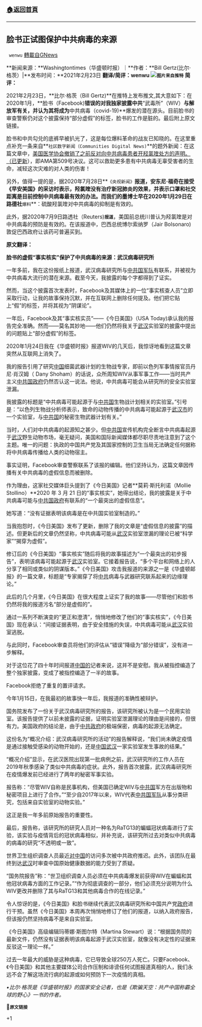 ###  [:house:返回首頁](https://github.com/ourhimalayas/txt)
---

## 脸书正试图保护中共病毒的来源
` wenwu` [轉載自GNews](https://gnews.org/zh-hans/933273/)

**新闻来源：**Washingtontimes（华盛顿时报）｜**作者：**Bill Gertz(比尔·格茨）|**发布时间：**2021年2月23日
**翻译/简评：**wenwu
![]()![](https://www.gnews.org/wp-content/uploads/2021/02/Screen-Shot-2021-02-25-at-7.12.13-PM.png)**`图片来自推特`**
**简评：**

2021年2月23日，**比尔·格茨（Bill Gertz)**在推特上发布推文,其大意如下：在2020年1月，**脸书（Facebook)**错误的对我独家披露中共**“武毒所”（WIV）**与解放军有关，并认为其将成为**中共病毒（covid-19)**爆发的潜在源头。目前脸书的审查警察仍对这个披露保持“部分虚假”的标签，脸书的工作是脏的。最后附上原文链接。

脸书和中共勾兑的底裤早被扒光了，这是每位爆料革命的战友已知晓的。在这里重点补充一条来自**`社区数字新闻（Communities Digital News)`**的题外新闻：在这篇文章中，[美国医学协会撤销了之前反对向中共病毒患者开羟氯喹处方的声明。（已更新](https://lenbilen.com/2020/12/14/american-medical-association-rescinds-previous-statement-against-prescription-of-hydroxychloroquine-to-covid-19-patients/)），即AMA第509号决议。这可以救助更多患有中共病毒无辜受害者的生命，减轻这次灾难的对人类的伤害！

另外，值得一提的是，据2020年7月28日**`《央视新闻》`**报道，安东尼·福奇在接受《早安美国》的采访时表示，羟氯喹没有治疗新冠肺炎的效果，并表示口罩和社交距离是目前控制中共病毒最有效的办法。而我们的墨博士早在2020年1月29日在路德社**`爆料`**：硫酸羟氯喹对中共病毒的抑制是有效的。

此外，据2020年7月9日路透社（Reuters)**`报道`**，美国前总统川普认为羟氯喹是对中共病毒的预防是有效的。在该报道中，巴西总统博尔索纳罗（Jair Bolsonaro)敦促巴西政府让该药可普遍买到。

**原文翻译：**

**脸书的虚假“事实核实”保护了中共病毒的来源：武汉病毒研究所**

一年多前，我在这份报纸上报道，武汉病毒研究所与[中共国军队](https://www.washingtontimes.com/topics/peoples-liberation-army/)有联系，并被视为中共病毒大流行的潜在来源。截至今天，我披露的每个字都得到了证实。

然而，当这个披露首次发表时，Facebook及其媒体上的一位“事实核查人员”立即采取行动，让我的故事保持沉默，并在互联网上删除任何提及。他们把它贴上“假”的标签，并将其视为“阴谋论”。

一年后，Facebook及其“事实核实员“——《今日美国》（USA Today)承认我的报告完全准确。然而——莫名其妙地——他们仍然将我关于[武汉](https://www.washingtontimes.com/topics/wuhan/)实验室的披露中提出的问题贴上“部分虚假”的标签。

2020年1月24日我在《华盛顿时报》报道WIV的几天后，我惊讶地看到这篇文章突然从互联网上消失了。

我的报告引用了研究[中国](https://www.washingtontimes.com/topics/china/)细菌武器计划的生物战专家，即前以色列军事情报官员丹尼·肖汉姆（ Dany Shoham）的话说，众所周知WIV从事军事工作——当时共产主义[中共国政府](https://www.washingtontimes.com/topics/chinese-government/)仍然否认这一说法。他说，中共病毒可能会从研究所的安全实验室泄漏。

我披露的标题是“中共病毒可能起源于与[中共国](https://www.washingtontimes.com/topics/china/)生物战计划相关的实验室。”引号是：“以色列生物战分析师表示，致命的动物传播的中共病毒可能起源于[武汉市](https://www.washingtontimes.com/topics/wuhan/)的一个实验室，与[中共国](https://www.washingtontimes.com/topics/china/)的秘密生物武器计划有关。”

当时，人们对中共病毒的起源知之甚少。但[中共国](https://www.washingtontimes.com/topics/china/)宣传机构完全断言中共病毒起源于[武汉](https://www.washingtontimes.com/topics/wuhan/)野生动物市场，毫无疑问，美国和国际新闻媒体都尽职尽责地注意到了这个主题。唯一的问题：执政的中国共产党及其国家控制的卫生当局无法确定任何据称将中共病毒传播给人类的动物宿主。

事实证明，Facebook审查警察联系了该报的编辑。他们坚持认为，这篇文章因传播有关中共病毒的虚假信息而被删除。

作为理由，这家社交媒体巨头提到了《今日美国》记者**莫莉·斯托利诺（Mollie Stollino）**2020 年 3 月 21 日的“事实核实”，她得出结论，我的披露是关于中共病毒可能与[中共国政府](https://www.washingtontimes.com/topics/chinese-government/)有联系的“一个最突出的虚假信息”。

她写道：“没有证据表明该病毒是在中共国实验室制造的。”

当我抱怨时，《今日美国》发布了更新，删除了我的文章是“虚假信息的披露”的描述。但更新后的文章仍然坚称，中共病毒可能从[武汉](https://www.washingtontimes.com/topics/wuhan/)实验室泄漏的理论已被“科学家”“揭穿为虚假”。

修订后的《今日美国》“事实核实”随后将我的故事描述为“一个最突出的初步报告”，表明该病毒可能起源于[武汉](https://www.washingtontimes.com/topics/wuhan/)实验室。它接着报告说，“多个平台和网络上的人分享了相同或类似的阴谋版本。”《今日美国》攻击我报道的来源之一是《华盛顿邮报》的一篇文章，标题是“专家揭穿了将[中共](https://www.washingtontimes.com/topics/china/)病毒与武器研究联系起来的边缘理论。”

此后的几个月里，《今日美国》在很大程度上证实了我的故事——尽管他们和脸书仍然将我的报道污名“部分是虚假的”。

通过一系列不断演变的“更正和澄清”，悄悄地修改了他们的“事实核实”，《今日美国》现在承认：“间接证据表明，由于安全措施的失误，中共病毒可能从[武汉](https://www.washingtontimes.com/topics/wuhan/)实验室逃脱。

与此同时，Facebook审查员将他们的评估从“错误”降级为“部分错误”，没有进一步解释。

对于这位花了四十年时间报道[中国的](https://www.washingtontimes.com/topics/china/)记者来说，这并不是安慰。我从被指控编造了整个独家披露，变成了被指控编造了一半的故事。

Facebook拒绝了重复的置评请求。

今年1月15日，在我最初的故事快一年后，我报道的准确性被辩护。

国务院发布了一份关于武汉病毒研究所的报告，该研究所被认为是一个民用实验室。该报告提供了以前未披露的证据，证明实验室泄漏理论的理由是间接的，但很有力。美国政府的结论是，由于[中共政府](https://www.washingtontimes.com/topics/chinese-government/)的极端保密，病毒的起源无法确定。

这份名为“概况介绍：武汉病毒研究所的活动”的报告解释说，“我们尚未确定疫情是通过接触受感染的动物开始的，还是[中国](https://www.washingtontimes.com/topics/china/)[武汉](https://www.washingtontimes.com/topics/wuhan/)一家实验室发生事故的结果。”

“概况介绍”显示，在武汉医院出现第一批病例之前，武汉研究所的工作人员在2019年秋季感染了类似中共病毒的症状。此外，报告首次披露，武汉病毒研究所在疫情爆发前已经进行了两年的秘密军事实验。

报告称：“尽管WIV自称是民事机构，但美国已确定WIV与[中共国](https://www.washingtontimes.com/topics/china/)军方在出版物和秘密项目上进行了合作。”“至少自2017年以来，WIV代表[中共国军队](https://www.washingtontimes.com/topics/peoples-liberation-army/)从事分类研究，包括来自实验室的动物实验。”

这正是我一年多前原始报告的重要性。

最后，报告称，该研究所的研究人员对一种名为RaTG13的蝙蝠冠状病毒进行了实验，该实验与疫情背后的冠状病毒相似，并补充说，该研究所过去对类似中共病毒的病毒的研究“不透明或一致”。

世界卫生组织调查人员最近[对中国](https://www.washingtontimes.com/topics/china/)的访问多次被中共政府推迟。此外，该团队在最终到达[武汉](https://www.washingtontimes.com/topics/wuhan/)时审查中国原始健康数据的能力受到了质疑。

“国务院报告”称：“世卫组织调查人员必须在中共病毒爆发前获得WIV在蝙蝠和其他冠状病毒方面的工作记录。”“作为彻底调查的一部分，他们必须充分说明为什么WIV更改并删除了其与RaTG13和其他病毒合作的在线记录。”

令人惊讶的是，《今日美国》和脸书继续代表武汉病毒研究所和中国共产党[政府](https://www.washingtontimes.com/topics/chinese-government/)进行干预。虽然《今日美国》本周再次悄悄地修订了他们的报道，以纳入政府报告，但该报仍然坚持病毒不是来自实验室。

《今日美国》高级编辑玛蒂娜·斯图尔特（Martina Stewart）说：“根据国务院的最新文件，仍然没有证据表明该病毒起源于武汉实验室，就像没有决定性的证据来反驳这一理论一样。”

过去一年最大的威胁是这种病毒，它已导致全球250万人死亡。只要Facebook、《今日美国》和其他主要媒体公司合作压制和诽谤任何试图报道真相的人，我们永远不会了解这场流行病的起源或如何预防下一次疫情的真相。

*•比尔·格茨是《华盛顿时报》的国家安全记者，也是《欺骗天空：共产中国称霸全球的野心》一书的作者。*

🔗**`原文链接`**

+1
